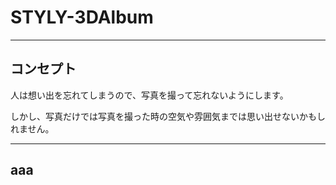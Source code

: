 # STYLY-3DAlbum

---

## コンセプト
人は想い出を忘れてしまうので、写真を撮って忘れないようにします。

しかし、写真だけでは写真を撮った時の空気や雰囲気までは思い出せないかもしれません。

---

## aaa

